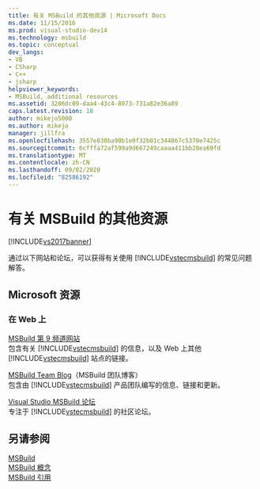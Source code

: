 ```yaml
---
title: 有关 MSBuild 的其他资源 | Microsoft Docs
ms.date: 11/15/2016
ms.prod: visual-studio-dev14
ms.technology: msbuild
ms.topic: conceptual
dev_langs:
- VB
- CSharp
- C++
- jsharp
helpviewer_keywords:
- MSBuild, additional resources
ms.assetid: 3206dc09-daa4-43c4-8073-731a82e36a89
caps.latest.revision: 18
author: mikejo5000
ms.author: mikejo
manager: jillfra
ms.openlocfilehash: 3557e830ba90b1e9f32b01c344867c5370e7425c
ms.sourcegitcommit: 6cfffa72af599a9d667249caaaa411bb28ea69fd
ms.translationtype: MT
ms.contentlocale: zh-CN
ms.lasthandoff: 09/02/2020
ms.locfileid: "82586192"
---
```

# <a name="additional-resources-for-msbuild"></a>有关 MSBuild 的其他资源
[!INCLUDE[vs2017banner](../includes/vs2017banner.md)]

通过以下网站和论坛，可以获得有关使用 [!INCLUDE[vstecmsbuild](../includes/vstecmsbuild-md.md)] 的常见问题解答。  
  
## <a name="microsoft-resources"></a>Microsoft 资源  
  
### <a name="on-the-web"></a>在 Web 上  
 [MSBuild 第 9 频道网站](https://channel9.msdn.com/tags/MSBuild/)  
 包含有关 [!INCLUDE[vstecmsbuild](../includes/vstecmsbuild-md.md)] 的信息，以及 Web 上其他 [!INCLUDE[vstecmsbuild](../includes/vstecmsbuild-md.md)] 站点的链接。  
  
 [MSBuild Team Blog](https://blogs.msdn.com/b/msbuild/)（MSBuild 团队博客）  
 包含由 [!INCLUDE[vstecmsbuild](../includes/vstecmsbuild-md.md)] 产品团队编写的信息、链接和更新。  
  
 [Visual Studio MSBuild 论坛](https://social.msdn.microsoft.com/forums/en-US/msbuild/threads/)  
 专注于 [!INCLUDE[vstecmsbuild](../includes/vstecmsbuild-md.md)] 的社区论坛。  
  
## <a name="see-also"></a>另请参阅  
 [MSBuild](msbuild.md)   
 [MSBuild 概念](../msbuild/msbuild-concepts.md)   
 [MSBuild 引用](../msbuild/msbuild-reference.md)
